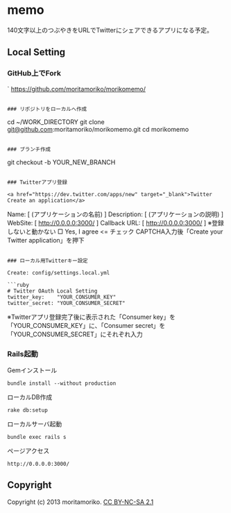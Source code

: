 # memo

140文字以上のつぶやきをURLでTwitterにシェアできるアプリになる予定。


## Local Setting

### GitHub上でFork

`
https://github.com/moritamoriko/morikomemo/
```

### リポジトリをローカルへ作成

```
cd ~/WORK_DIRECTORY
git clone git@github.com:moritamoriko/morikomemo.git
cd morikomemo
```

### ブランチ作成

```
git checkout -b YOUR_NEW_BRANCH
```

### Twitterアプリ登録

<a href="https://dev.twitter.com/apps/new" target="_blank">Twitter Create an application</a>

```
Name: [ (アプリケーションの名前) ]
Description: [ (アプリケーションの説明) ]
WebSite: [ http://0.0.0.0:3000/ ]
Callback URL: [ http://0.0.0.0:3000/ ] ※登録しないと動かない
□ Yes, I agree <= チェック
CAPTCHA入力後「Create your Twitter application」を押下
```

### ローカル用Twitterキー設定

Create: config/settings.local.yml

```ruby
# Twitter OAuth Local Setting
twitter_key:    "YOUR_CONSUMER_KEY"
twitter_secret: "YOUR_CONSUMER_SECRET"
```

※Twitterアプリ登録完了後に表示された「Consumer key」を「YOUR_CONSUMER_KEY」に、「Consumer secret」を「YOUR_CONSUMER_SECRET」にそれぞれ入力

### Rails起動

Gemインストール

```
bundle install --without production
```

ローカルDB作成

```
rake db:setup
```

ローカルサーバ起動

```
bundle exec rails s
```

ページアクセス

```
http://0.0.0.0:3000/
```

## Copyright

Copyright (c) 2013 moritamoriko. <a href="http://creativecommons.org/licenses/by-nc-sa/2.1/jp/" target="_blank">CC BY-NC-SA 2.1</a>

